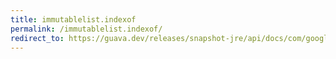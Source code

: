 ```yaml
---
title: immutablelist.indexof
permalink: /immutablelist.indexof/
redirect_to: https://guava.dev/releases/snapshot-jre/api/docs/com/google/common/collect/ImmutableList.html#indexOf-java.lang.Object-
---
```

